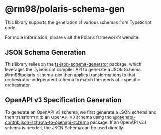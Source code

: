 # @rm98/polaris-schema-gen

This library supports the generation of various schemas from TypeScript code.

For more information, please visit the Polaris framework's [website](https://polaris-slo-cloud.github.io).


## JSON Schema Generation

This library relies on the [ts-json-schema-generator](https://www.npmjs.com/package/ts-json-schema-generator) package, which leverages the TypeScript compiler API to generate a JSON Schema.
@rm98/polaris-schema-gen then applies transformations to that orchestrator-independent schema to match the needs of a specific orchestrator.


## OpenAPI v3 Specification Generation

To generate an OpenAPI v3 schema, we first generate a JSON schema and then transform it to an OpenAPI v3 schema using the [@openapi-contrib/json-schema-to-openapi-schema](https://www.npmjs.com/package/@openapi-contrib/json-schema-to-openapi-schema) package.
If an OpenAPI v3.1 schema is needed, the JSON Schema can be used directly.
